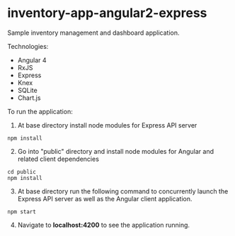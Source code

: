 # inventory-app-angular2-express

Sample inventory management and dashboard application.

Technologies:
* Angular 4
* RxJS
* Express
* Knex
* SQLite
* Chart.js

To run the application:

1. At base directory install node modules for Express API server

```
npm install
```

2. Go into "public" directory and install node modules for Angular and related client dependencies

```
cd public
npm install
```

3. At base directory run the following command to concurrently launch the Express API server as well as the Angular client application.

```
npm start
```

4. Navigate to **localhost:4200** to see the application running.